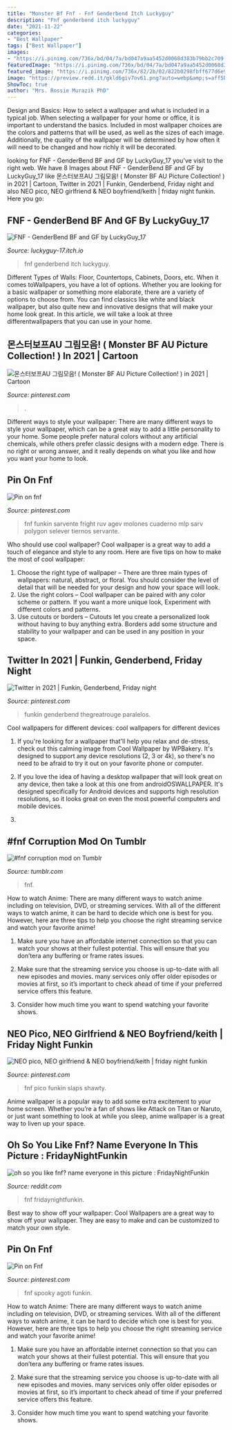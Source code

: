```yaml
---
title: "Monster Bf Fnf - Fnf Genderbend Itch Luckyguy"
description: "Fnf genderbend itch luckyguy"
date: "2021-11-22"
categories:
- "Best Wallpaper"
tags: ["Best Wallpaper"]
images:
- "https://i.pinimg.com/736x/bd/04/7a/bd047a9aa5452d0068d383b79bb2c709.jpg"
featuredImage: "https://i.pinimg.com/736x/bd/04/7a/bd047a9aa5452d0068d383b79bb2c709.jpg"
featured_image: "https://i.pinimg.com/736x/82/2b/02/822b0298fbff677d6e976e572bec9e9c.jpg"
image: "https://preview.redd.it/gkld6giv7ov61.png?auto=webp&amp;s=aff5b5e5352fbfd4a10b71490c5370fb7745dbe5"
ShowToc: true
author: "Mrs. Rossie Murazik PhD"
---
```



Design and Basics: How to select a wallpaper and what is included in a typical job.
When selecting a wallpaper for your home or office, it is important to understand the basics. Included in most wallpaper choices are the colors and patterns that will be used, as well as the sizes of each image. Additionally, the quality of the wallpaper will be determined by how often it will need to be changed and how richly it will be decorated.

	

		
looking for FNF - GenderBend BF and GF by LuckyGuy_17 you've visit to the right web. We have 8 Images about FNF - GenderBend BF and GF by LuckyGuy_17 like 몬스터보프AU 그림모음! ( Monster BF AU Picture Collection! ) in 2021 | Cartoon, Twitter in 2021 | Funkin, Genderbend, Friday night and also NEO pico, NEO girlfriend &amp; NEO boyfriend/keith | friday night funkin. Here you go:
		
    
## FNF - GenderBend BF And GF By LuckyGuy_17

<img loading=lazy src="https://img.itch.zone/aW1hZ2UvMTEyMzY4OS82NTAwMzcyLmpwZw==/original/skEMpH.jpg" onerror="this.onerror=null;this.src='https://tse4.mm.bing.net/th?id=OIP.U1BFhRgsfOXvWyt79-kfhAHaHm&amp;pid=15.1';" alt="FNF - GenderBend BF and GF by LuckyGuy_17">

_Source: luckyguy-17.itch.io_

>fnf genderbend itch luckyguy. 

	

Different Types of Walls: Floor, Countertops, Cabinets, Doors, etc.
When it comes toWallpapers, you have a lot of options. Whether you are looking for a basic wallpaper or something more elaborate, there are a variety of options to choose from. You can find classics like white and black wallpaper, but also quite new and innovative designs that will make your home look great. In this article, we will take a look at three differentwallpapers that you can use in your home.

    
## 몬스터보프AU 그림모음! ( Monster BF AU Picture Collection! ) In 2021 | Cartoon

<img loading=lazy src="https://i.pinimg.com/736x/a0/c7/60/a0c76045aa4d682d476bb0aa3d42b52a.jpg" onerror="this.onerror=null;this.src='https://tse3.mm.bing.net/th?id=OIP.AHuZZY0kntkbrCNRaaikOQHaGd&amp;pid=15.1';" alt="몬스터보프AU 그림모음! ( Monster BF AU Picture Collection! ) in 2021 | Cartoon">

_Source: pinterest.com_

>. 

	

Different ways to style your wallpaper:
There are many different ways to style your wallpaper, which can be a great way to add a little personality to your home. Some people prefer natural colors without any artificial chemicals, while others prefer classic designs with a modern edge. There is no right or wrong answer, and it really depends on what you like and how you want your home to look.

    
## Pin On Fnf

<img loading=lazy src="https://i.pinimg.com/736x/74/30/32/7430320f6fdacf80edcdfd534dc42a10.jpg" onerror="this.onerror=null;this.src='https://tse1.mm.bing.net/th?id=OIP.-LrIy30IE48z_ybecdF0uwHaHl&amp;pid=15.1';" alt="Pin on fnf">

_Source: pinterest.com_

>fnf funkin sarvente fright ruv agev molones cuaderno mlp sarv polygon selever tiernos servante. 

	

Who should use cool wallpaper?
Cool wallpaper is a great way to add a touch of elegance and style to any room. Here are five tips on how to make the most of cool wallpaper: 
1) Choose the right type of wallpaper – There are three main types of wallpapers: natural, abstract, or floral. You should consider the level of detail that will be needed for your design and how your space will look. 
2) Use the right colors – Cool wallpaper can be paired with any color scheme or pattern. If you want a more unique look, Experiment with different colors and patterns. 
3) Use cutouts or borders – Cutouts let you create a personalized look without having to buy anything extra. Borders add some structure and stability to your wallpaper and can be used in any position in your space.

    
## Twitter In 2021 | Funkin, Genderbend, Friday Night

<img loading=lazy src="https://i.pinimg.com/736x/82/2b/02/822b0298fbff677d6e976e572bec9e9c.jpg" onerror="this.onerror=null;this.src='https://tse2.mm.bing.net/th?id=OIP.EkeqqSKF5Tg0m2nOLcCFvQHaHa&amp;pid=15.1';" alt="Twitter in 2021 | Funkin, Genderbend, Friday night">

_Source: pinterest.com_

>funkin genderbend thegreatrouge paralelos. 

	

Cool wallpapers for different devices:
cool wallpapers for different devices 

1. If you're looking for a wallpaper that'll help you relax and de-stress, check out this calming image from Cool Wallpaper by WPBakery. It's designed to support any device resolutions (2, 3 or 4k), so there's no need to be afraid to try it out on your favorite phone or computer.

2. If you love the idea of having a desktop wallpaper that will look great on any device, then take a look at this one from androidOSWALLPAPER. It's designed specifically for Android devices and supports high resolution resolutions, so it looks great on even the most powerful computers and mobile devices.

3.

    
## #fnf Corruption Mod On Tumblr

<img loading=lazy src="https://64.media.tumblr.com/c3c0295663cf8f1ea9fd487013938f09/025da3c23ab6197e-23/s640x960/7571cfcf9d2f4ecf1458ca31471c2e87a6135a2f.png" onerror="this.onerror=null;this.src='https://tse2.mm.bing.net/th?id=OIP.TxsgEZftmCbt937wu1PvjgHaEd&amp;pid=15.1';" alt="#fnf corruption mod on Tumblr">

_Source: tumblr.com_

>fnf. 

	

How to watch Anime: There are many different ways to watch anime including on television, DVD, or streaming services.
With all of the different ways to watch anime, it can be hard to decide which one is best for you. However, here are three tips to help you choose the right streaming service and watch your favorite anime!
1. Make sure you have an affordable internet connection so that you can watch your shows at their fullest potential. This will ensure that you don’tera any buffering or frame rates issues.

2. Make sure that the streaming service you choose is up-to-date with all new episodes and movies. many services only offer older episodes or movies at first, so it’s important to check ahead of time if your preferred service offers this feature.

3. Consider how much time you want to spend watching your favorite shows.

    
## NEO Pico, NEO Girlfriend &amp; NEO Boyfriend/keith | Friday Night Funkin

<img loading=lazy src="https://i.pinimg.com/736x/bd/04/7a/bd047a9aa5452d0068d383b79bb2c709.jpg" onerror="this.onerror=null;this.src='https://tse1.mm.bing.net/th?id=OIP.wNFZTRFdYVCjyqSnpU0g2wHaEm&amp;pid=15.1';" alt="NEO pico, NEO girlfriend &amp; NEO boyfriend/keith | friday night funkin">

_Source: pinterest.com_

>fnf pico funkin slaps shawty. 

	

Anime wallpaper is a popular way to add some extra excitement to your home screen. Whether you’re a fan of shows like Attack on Titan or Naruto, or just want something to look at while you sleep, anime wallpaper is a great way to liven up your space.

    
## Oh So You Like Fnf? Name Everyone In This Picture : FridayNightFunkin

<img loading=lazy src="https://preview.redd.it/gkld6giv7ov61.png?auto=webp&amp;s=aff5b5e5352fbfd4a10b71490c5370fb7745dbe5" onerror="this.onerror=null;this.src='https://tse3.mm.bing.net/th?id=OIP.T23IWdmxkRQXftfHYx4zuQHaEc&amp;pid=15.1';" alt="oh so you like fnf? name everyone in this picture : FridayNightFunkin">

_Source: reddit.com_

>fnf fridaynightfunkin. 

	

Best way to show off your wallpaper:
Cool Wallpapers are a great way to show off your wallpaper. They are easy to make and can be customized to match your own style.

    
## Pin On Fnf

<img loading=lazy src="https://i.pinimg.com/originals/bf/73/a7/bf73a70aaa3d478373b2271120d6c642.jpg" onerror="this.onerror=null;this.src='https://tse4.mm.bing.net/th?id=OIP.Di2D5mFAeCUnrL0RHS5GEgHaFj&amp;pid=15.1';" alt="Pin on Fnf">

_Source: pinterest.com_

>fnf spooky agoti funkin. 

	

How to watch Anime: There are many different ways to watch anime including on television, DVD, or streaming services.
With all of the different ways to watch anime, it can be hard to decide which one is best for you. However, here are three tips to help you choose the right streaming service and watch your favorite anime!
1. Make sure you have an affordable internet connection so that you can watch your shows at their fullest potential. This will ensure that you don’tera any buffering or frame rates issues.

2. Make sure that the streaming service you choose is up-to-date with all new episodes and movies. many services only offer older episodes or movies at first, so it’s important to check ahead of time if your preferred service offers this feature.

3. Consider how much time you want to spend watching your favorite shows.

